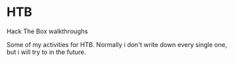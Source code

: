 # HTB
Hack The Box walkthroughs

Some of my activities for HTB. Normally i don't write down every single one, but i will try to  in the future.


